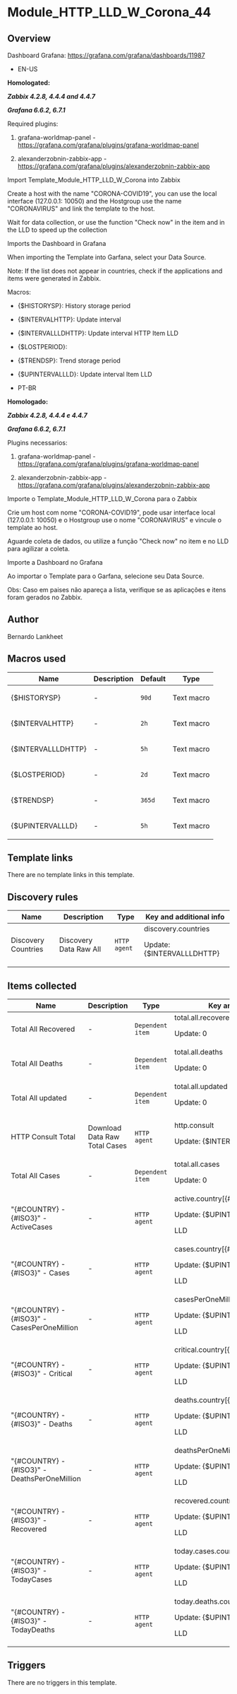 # Module_HTTP_LLD_W_Corona_44

## Overview

Dashboard Grafana: <https://grafana.com/grafana/dashboards/11987>


* EN-US


**Homologated:**


***Zabbix 4.2.8, 4.4.4 and 4.4.7***


***Grafana 6.6.2, 6.7.1***


Required plugins:


1) grafana-worldmap-panel - https://grafana.com/grafana/plugins/grafana-worldmap-panel


2) alexanderzobnin-zabbix-app - https://grafana.com/grafana/plugins/alexanderzobnin-zabbix-app


Import Template\_Module\_HTTP\_LLD\_W\_Corona into Zabbix


Create a host with the name "CORONA-COVID19", you can use the local interface (127.0.0.1: 10050) and the Hostgroup use the name "CORONAVIRUS" and link the template to the host.


Wait for data collection, or use the function "Check now" in the item and in the LLD to speed up the collection


Imports the Dashboard in Grafana


When importing the Template into Garfana, select your Data Source.


Note: If the list does not appear in countries, check if the applications and items were generated in Zabbix.


Macros:


* {$HISTORYSP}: History storage period
* {$INTERVALHTTP}: Update interval
* {$INTERVALLLDHTTP}: Update interval HTTP Item LLD
* {$LOSTPERIOD}:
* {$TRENDSP}: Trend storage period
* {$UPINTERVALLLD}: Update interval Item LLD


 


* PT-BR


**Homologado:** 


***Zabbix 4.2.8, 4.4.4 e 4.4.7***


 ***Grafana 6.6.2, 6.7.1***


Plugins necessarios: 


1) grafana-worldmap-panel - https://grafana.com/grafana/plugins/grafana-worldmap-panel


2) alexanderzobnin-zabbix-app - https://grafana.com/grafana/plugins/alexanderzobnin-zabbix-app


 Importe o Template\_Module\_HTTP\_LLD\_W\_Corona para o Zabbix 


Crie um host com nome "CORONA-COVID19", pode usar interface local (127.0.0.1: 10050) e o Hostgroup use o nome "CORONAVIRUS" e vincule o template ao host. 


Aguarde coleta de dados, ou utilize a função "Check now" no item e no LLD para agilizar a coleta.


Importe a Dashboard no Grafana


Ao importar o Template para o Garfana, selecione seu Data Source.


 Obs: Caso em paises não apareça a lista, verifique se as aplicações e itens foram gerados no Zabbix.



## Author

Bernardo Lankheet

## Macros used

|Name|Description|Default|Type|
|----|-----------|-------|----|
|{$HISTORYSP}|<p>-</p>|`90d`|Text macro|
|{$INTERVALHTTP}|<p>-</p>|`2h`|Text macro|
|{$INTERVALLLDHTTP}|<p>-</p>|`5h`|Text macro|
|{$LOSTPERIOD}|<p>-</p>|`2d`|Text macro|
|{$TRENDSP}|<p>-</p>|`365d`|Text macro|
|{$UPINTERVALLLD}|<p>-</p>|`5h`|Text macro|
## Template links

There are no template links in this template.

## Discovery rules

|Name|Description|Type|Key and additional info|
|----|-----------|----|----|
|Discovery Countries|<p>Discovery Data Raw All</p>|`HTTP agent`|discovery.countries<p>Update: {$INTERVALLLDHTTP}</p>|
## Items collected

|Name|Description|Type|Key and additional info|
|----|-----------|----|----|
|Total All Recovered|<p>-</p>|`Dependent item`|total.all.recovered<p>Update: 0</p>|
|Total All Deaths|<p>-</p>|`Dependent item`|total.all.deaths<p>Update: 0</p>|
|Total All updated|<p>-</p>|`Dependent item`|total.all.updated<p>Update: 0</p>|
|HTTP Consult Total|<p>Download Data Raw Total Cases</p>|`HTTP agent`|http.consult<p>Update: {$INTERVALHTTP}</p>|
|Total All Cases|<p>-</p>|`Dependent item`|total.all.cases<p>Update: 0</p>|
|"{#COUNTRY} - {#ISO3}" - ActiveCases|<p>-</p>|`HTTP agent`|active.country[{#COUNTRY}]<p>Update: {$UPINTERVALLLD}</p><p>LLD</p>|
|"{#COUNTRY} - {#ISO3}" - Cases|<p>-</p>|`HTTP agent`|cases.country[{#COUNTRY}]<p>Update: {$UPINTERVALLLD}</p><p>LLD</p>|
|"{#COUNTRY} - {#ISO3}" - CasesPerOneMillion|<p>-</p>|`HTTP agent`|casesPerOneMillion.country[{#COUNTRY}]<p>Update: {$UPINTERVALLLD}</p><p>LLD</p>|
|"{#COUNTRY} - {#ISO3}" - Critical|<p>-</p>|`HTTP agent`|critical.country[{#COUNTRY}]<p>Update: {$UPINTERVALLLD}</p><p>LLD</p>|
|"{#COUNTRY} - {#ISO3}" - Deaths|<p>-</p>|`HTTP agent`|deaths.country[{#COUNTRY}]<p>Update: {$UPINTERVALLLD}</p><p>LLD</p>|
|"{#COUNTRY} - {#ISO3}" - DeathsPerOneMillion|<p>-</p>|`HTTP agent`|deathsPerOneMillion.country[{#COUNTRY}]<p>Update: {$UPINTERVALLLD}</p><p>LLD</p>|
|"{#COUNTRY} - {#ISO3}" - Recovered|<p>-</p>|`HTTP agent`|recovered.country[{#COUNTRY}]<p>Update: {$UPINTERVALLLD}</p><p>LLD</p>|
|"{#COUNTRY} - {#ISO3}" - TodayCases|<p>-</p>|`HTTP agent`|today.cases.country[{#COUNTRY}]<p>Update: {$UPINTERVALLLD}</p><p>LLD</p>|
|"{#COUNTRY} - {#ISO3}" - TodayDeaths|<p>-</p>|`HTTP agent`|today.deaths.country[{#COUNTRY}]<p>Update: {$UPINTERVALLLD}</p><p>LLD</p>|
## Triggers

There are no triggers in this template.

